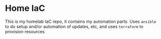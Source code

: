 # Home IaC

This is my homelab IaC repo, it contains my automation parts. Uses `ansible` to do setup and/or automation of updates, etc, and uses `terraform` to provision resources
